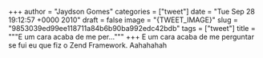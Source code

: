 
+++
author = "Jaydson Gomes"
categories = ["tweet"]
date = "Tue Sep 28 19:12:57 +0000 2010"
draft = false
image = "{TWEET_IMAGE}"
slug = "9853039ed99ee118711a84b6b90ba992edc42bdb"
tags = ["tweet"]
title = """E um cara acaba de me per..."""
+++
E um cara acaba de me perguntar se fui eu que fiz o Zend Framework. Aahahahah
